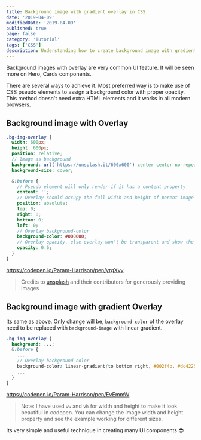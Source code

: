 ```yaml
---
title: Background image with gradient overlay in CSS
date: '2019-04-09'
modifiedDate: '2019-04-09'
published: true
page: false
category: 'Tutorial'
tags: ['CSS']
description: Understanding how to create background image with gradient overlay using CSS3. Support for gradient colors have improved in recent years, more and more website start using gradient as background for header, cards, etc
---
```


Background images with overlay are very common UI feature. It will be seen more on Hero, Cards components.

There are several ways to achieve it. Most preferred way is to make use of CSS pseudo elements to assign a background color with proper opacity. This method doesn't need extra HTML elements and it works in all modern browsers.

## Background image with Overlay

```scss
.bg-img-overlay {
  width: 600px;
  height: 600px;
  position: relative;
  // Image as background
  background: url('https://unsplash.it/600x600') center center no-repeat;
  background-size: cover;

  &:before {
    // Pseudo element will only render if it has a content property
    content: '';
    // Overlay should occupy the full width and height of parent image container
    position: absolute;
    top: 0;
    right: 0;
    bottom: 0;
    left: 0;
    // Overlay background-color
    background-color: #000000;
    // Overlay opacity, else overlay won't be transparent and show the image
    opacity: 0.6;
  }
}
```

https://codepen.io/Param-Harrison/pen/yrgXvy

> Credits to [unsplash](https://unsplash.com) and their contributors for generously providing images

## Background image with gradient Overlay

Its same as above. Only change will be, `background-color` of the overlay need to be replaced with `background-image` with linear gradient.

```scss
.bg-img-overlay {
  background: ...;
  &:before {
    ...
    // Overlay background-color
    background-color: linear-gradient(to bottom right, #002f4b, #dc4225);
    ...
  }
}
```

https://codepen.io/Param-Harrison/pen/EvEmmW

> Note: I have used `vw` and `vh` for width and height to make it look beautiful in codepen. You can change the image width and height property and see the example working for different sizes.

Its very simple and useful technique in creating many UI components 😎
